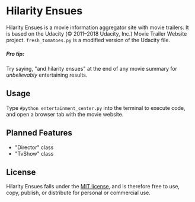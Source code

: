 # Hilarity Ensues
Hilarity Ensues is a movie information aggregator site with movie trailers. It is based on the Udacity (© 2011–2018 Udacity, Inc.) Movie Trailer Website project. ```fresh_tomatoes.py``` is a modified version of the Udacity file.

##### Pro tip:
Try saying, "and hilarity ensues" at the end of any movie summary for _unbelievably_ entertaining results.

## Usage
Type ```#python entertainment_center.py``` into the terminal to execute code, and open a browser tab with the movie website.

## Planned Features
- "Director" class
- "TvShow" class

## License
Hilarity Ensues falls under the [MIT license](IMMW/LICENSE.txt), and is therefore free to use, copy, publish, or distribute for personal or commercial use.
